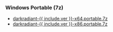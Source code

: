 <h3>Windows Portable (7z)</h3>
<ul>
  <li><a href="https://github.com/codereader/DarkRadiant/releases/download/{{ include.ver }}/darkradiant-{{ include.ver }}-x64.portable.7z">darkradiant-{{ include.ver }}-x64.portable.7z</a></li>
  <li><a href="https://github.com/codereader/DarkRadiant/releases/download/{{ include.ver }}/darkradiant-{{ include.ver }}-x86.portable.7z">darkradiant-{{ include.ver }}-x86.portable.7z</a></li>
</ul>